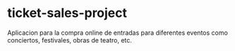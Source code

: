 # ticket-sales-project
Aplicacion para la compra online de entradas para diferentes eventos como conciertos, festivales, obras de teatro, etc. 
